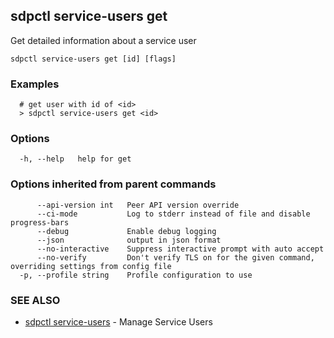 ## sdpctl service-users get

Get detailed information about a service user

```
sdpctl service-users get [id] [flags]
```

### Examples

```
  # get user with id of <id>
  > sdpctl service-users get <id>
```

### Options

```
  -h, --help   help for get
```

### Options inherited from parent commands

```
      --api-version int   Peer API version override
      --ci-mode           Log to stderr instead of file and disable progress-bars
      --debug             Enable debug logging
      --json              output in json format
      --no-interactive    Suppress interactive prompt with auto accept
      --no-verify         Don't verify TLS on for the given command, overriding settings from config file
  -p, --profile string    Profile configuration to use
```

### SEE ALSO

* [sdpctl service-users](sdpctl_service-users.md)	 - Manage Service Users

